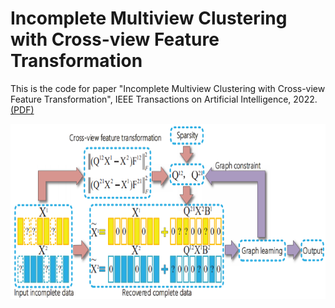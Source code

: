 # Incomplete Multiview Clustering with Cross-view Feature Transformation

This is the code for paper "Incomplete Multiview Clustering with Cross-view Feature Transformation", IEEE Transactions on Artificial Intelligence, 2022. [(PDF)](https://ieeexplore.ieee.org/abstract/document/9667315)

<img src="https://github.com/liangnaiyao/CFTIMC/blob/main/CFTIMC_Flowchart.png"  width="866" height="280" />
